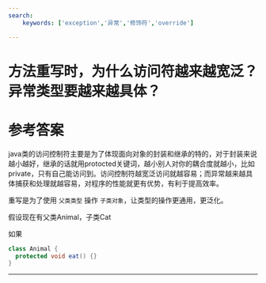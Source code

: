 ```yaml
---
search:
    keywords: ['exception','异常','修饰符','override']

---
```



# 方法重写时，为什么访问符越来越宽泛？异常类型要越来越具体？

# 参考答案

java类的访问控制符主要是为了体现面向对象的封装和继承的特的，对于封装来说越小越好，继承的话就用protocted关键词，越小别人对你的耦合度就越小，比如private，只有自己能访问到。访问控制符越宽泛访问就越容易；而异常越来越具体捕获和处理就越容易，对程序的性能就更有优势，有利于提高效率。

重写是为了使用 `父类类型` 操作 `子类对象`，让类型的操作更通用，更泛化。

假设现在有父类Animal，子类Cat

如果
```java
class Animal {
  protected void eat() {}
}
```

---



